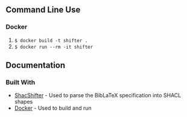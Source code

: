 ## Command Line Use

### Docker

1. ` $ docker build -t shifter . `
2. ` $ docker run --rm -it shifter `



## Documentation

### Built With

* [ShacShifter](https://github.com/AKSW/ShacShifter) - Used to parse the BibLaTeX specification into SHACL shapes
* [Docker](https://www.docker.com/) - Used to build and run
